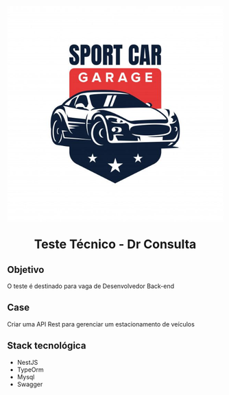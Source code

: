<h1 align="center">

![Parking](https://raw.githubusercontent.com/newerton/desafio-entrevista-nodejs/main/public/logo.jpg)

  <a>
    Teste Técnico - Dr Consulta
  </a>
</h1>

## Objetivo
O teste é destinado para vaga de Desenvolvedor Back-end

## Case
Criar uma API Rest para gerenciar um estacionamento de veículos

## Stack tecnológica
- NestJS
- TypeOrm
- Mysql
- Swagger
